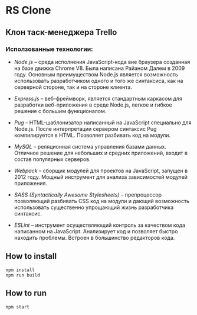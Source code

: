 # RS Clone
## Клон таск-менеджера Trello

### Исползованные технологии:

* *Node.js* – среда исполнения JavaScript-кода вне браузера созданная на базе движка Chrome V8. Была написана Райаном Далем в 2009 году. Основным преимуществом Node.js является возможность использовать разработчиком одного и того же синтаксиса, как на серверной стороне, так и на стороне клиента.

* *Express.js* – веб-фреймворк, является стандартным каркасом для разработки веб-приложения в среде Node.js, легкое и гибкое решение с большим функционалом.

* *Pug* – HTML-шаблонизатор написанный на JavaScript специально для Node.js. После интерпретации сервером синтаксис Pug компилируется в HTML. Позволяет разбивать код на модули.

* *MySQL* –  реляционная система управления базами данных. Отличное решение для небольших и средних приложений, входит в состав популярных серверов.

* *Webpack* – сборщик модулей для проектов на JavaScript, запущен в 2012 году. Мощный инструмент для анализа зависимостей модулей приложения.

* *SASS (Syntactically Awesome Stylesheets)* – препроцессор позволяющий разбивать CSS код на модули и дающий возможность использовать существенно упрощающий жизнь разработчика синтаксис.

* *ESLint* – инструмент осуществляющий контроль за качеством кода написанном на JavaScript. Анализирует код и позволяет быстро находить проблемы. Встроен в большинство редакторов кода.


## How to install

```
npm install
npm run build
```

## How to run

```
npm start
```

